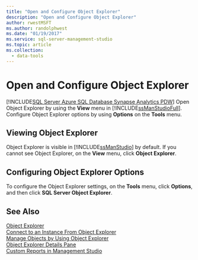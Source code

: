 ```yaml
---
title: "Open and Configure Object Explorer"
description: "Open and Configure Object Explorer"
author: rwestMSFT
ms.author: randolphwest
ms.date: "01/19/2017"
ms.service: sql-server-management-studio
ms.topic: article
ms.collection:
  - data-tools
---
```

# Open and Configure Object Explorer
[!INCLUDE[SQL Server Azure SQL Database Synapse Analytics PDW](../includes/applies-to-version/sql-asdb-asdbmi-asa-pdw.md)]
Open Object Explorer by using the **View** menu in [!INCLUDE[ssManStudioFull](../includes/ssmanstudiofull-md.md)]. Configure Object Explorer options by using **Options** on the **Tools** menu.  
  
## Viewing Object Explorer  
Object Explorer is visible in [!INCLUDE[ssManStudio](../includes/ssmanstudio-md.md)] by default. If you cannot see Object Explorer, on the **View** menu, click **Object Explorer**.  
  
## Configuring Object Explorer Options  
To configure the Object Explorer settings, on the **Tools** menu, click **Options**, and then click **SQL Server Object Explorer**.  
  
## See Also  
[Object Explorer](object-explorer.md)  
[Connect to an Instance From Object Explorer](connect-to-an-instance-from-object-explorer.md)  
[Manage Objects by Using Object Explorer](manage-objects-by-using-object-explorer.md)  
[Object Explorer Details Pane](object-explorer-details-pane.md)  
[Custom Reports in Management Studio](custom-reports-in-management-studio.md)  
  

